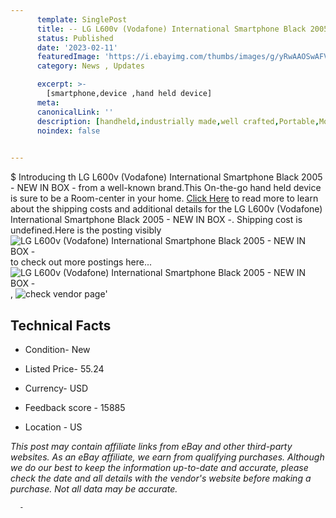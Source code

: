 ```yaml
---
      template: SinglePost
      title: -- LG L600v (Vodafone) International Smartphone Black 2005 - NEW IN BOX -
      status: Published
      date: '2023-02-11'
      featuredImage: 'https://i.ebayimg.com/thumbs/images/g/yRwAAOSwAFVj4-fq/s-l225.jpg'
      category: News , Updates

      excerpt: >-
        [smartphone,device ,hand held device]
      meta:
      canonicalLink: ''
      description: [handheld,industrially made,well crafted,Portable,Mobile,Compact,Convenient,Lightweight,Maneuverable,Man-portable,Miniature,Carriable,Hand-held,Light,Holdable,Transportable,Mobile device,Pocket-sized,On-the-go,Wireless,Cordless,Compact size,Convenient size, smartphone,device ,hand held device]
      noindex: false
      

---
```

$
      Introducing th LG L600v (Vodafone) International Smartphone Black 2005 - NEW IN BOX - from a well-known brand.This On-the-go hand held device is sure to be a Room-center in your home. [Click Here](https://www.ebay.com/itm/144936323980?hash=item21bee0cb8c%3Ag%3AyRwAAOSwAFVj4-fq&mkevt=1&mkcid=1&mkrid=711-53200-19255-0&campid=%253CePNCampaignId%253E&customid=%253CreferenceId%253E&toolid=10049) to read more to learn about the shipping costs and additional details for the LG L600v (Vodafone) International Smartphone Black 2005 - NEW IN BOX -. Shipping cost is undefined.Here is the posting visibly ![LG L600v (Vodafone) International Smartphone Black 2005 - NEW IN BOX -](https://i.ebayimg.com/thumbs/images/g/yRwAAOSwAFVj4-fq/s-l225.jpg) to check out more postings here... ![LG L600v (Vodafone) International Smartphone Black 2005 - NEW IN BOX -](https://i.ebayimg.com/images/g/yRwAAOSwAFVj4-fq/s-l1600.jpg), ![check vendor page](https://origin-galleryplus.ebayimg.com/ws/web/144936323980_2_0_1/225x225.jpg,https://origin-galleryplus.ebayimg.com/ws/web/144936323980_3_0_1/225x225.jpg,https://origin-galleryplus.ebayimg.com/ws/web/144936323980_4_0_1/225x225.jpg,https://origin-galleryplus.ebayimg.com/ws/web/144936323980_5_0_1/225x225.jpg)'

      

 ## Technical Facts 



     
      

 - Condition- New 


      

 - Listed Price- 55.24 


      

 - Currency- USD 


      

 - Feedback score - 15885 


      

 - Location - US 


      
      

 *_This post may contain affiliate links from eBay and other third-party websites. As an eBay affiliate, we earn from qualifying purchases. Although we do our best to keep the information up-to-date and accurate, please check the date and all details with the vendor's website before making a purchase. Not all data may be accurate._*




      -
